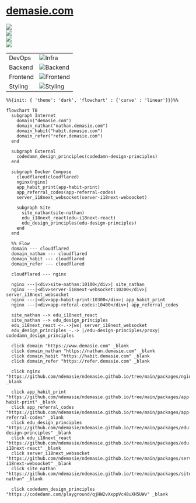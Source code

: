 # [demasie.com](https://demasie.com)

<a href="www.demasie.com"><img src="https://img.shields.io/website.svg?label=demasie.com&url=http%3A%2F%2Fwww.demasie.com/health"/></a><br/>
<a href="nathan.demasie.com"><img src="https://img.shields.io/website.svg?label=nathan.demasie.com&url=http%3A%2F%2Fnathan.demasie.com/health"/></a><br/>
<a href="habit.demasie.com"><img src="https://img.shields.io/website.svg?label=habit.demasie.com&url=http%3A%2F%2Fhabit.demasie.com/health"/></a><br/>
<a href="refer.demasie.com"><img src="https://img.shields.io/website.svg?label=refer.demasie.com&url=http%3A%2F%2Frefer.demasie.com/health"/></a><br/>

<!-- ![GitHub Workflow Status](https://img.shields.io/github/actions/workflow/status/ndemasie/ndemasie.github.io/deploy-ec2.yml) -->

|          |                                                                             |
| -------- | --------------------------------------------------------------------------- |
| DevOps   | ![Infra](https://skillicons.dev/icons?i=cloudflare,raspberrypi,docker)<br/> |
| Backend  | ![Backend](https://skillicons.dev/icons?i=nginx,nodejs)<br/>                |
| Frontend | ![Frontend](https://skillicons.dev/icons?i=astro,react,vue,svelte,lit)<br/> |
| Styling  | ![Styling](https://skillicons.dev/icons?i=tailwind,css)<br/>                |

```mermaid
%%{init: { 'theme': 'dark', 'flowchart' : {'curve' : 'linear'}}}%%

flowchart TB
  subgraph Internet
    domain("demasie.com")
    domain_nathan("nathan.demasie.com")
    domain_habit("habit.demasie.com")
    domain_refer("refer.demasie.com")
  end

  subgraph External
    codedamn_design_principles(codedamn-design-principles)
  end

  subgraph Docker Compose
    cloudflared(cloudflared)
    nginx(nginx)
    app_habit_print(app-habit-print)
    app_referral_codes(app-referral-codes)
    server_i18next_websocket(server-i18next-websocket)

    subgraph Site
      site_nathan(site-nathan)
      edu_i18next_react(edu-i18next-react)
      edu_design_principles(edu-design-principles)
    end
  end

  %% Flow
  domain --- cloudflared
  domain_nathan --- cloudflared
  domain_habit --- cloudflared
  domain_refer --- cloudflared

  cloudflared --- nginx

  nginx ---|<div>site-nathan:10100</div>| site_nathan
  nginx ---|<div>server-i18next-websocket:10200</div>| server_i18next_websocket
  nginx ---|<div>app-habit-print:10300</div>| app_habit_print
  nginx ---|<div>app-referal-codes:10400</div>| app_referral_codes

  site_nathan --> edu_i18next_react
  site_nathan --> edu_design_principles
  edu_i18next_react <-.->|ws| server_i18next_websocket
  edu_design_principles -.-> |/edu-design-principles/proxy| codedamn_design_principles

  click domain "https://www.demasie.com" _blank
  click domain_nathan "https://nathan.demasie.com" _blank
  click domain_habit "https://habit.demasie.com" _blank
  click domain_refer "https://refer.demasie.com" _blank

  click nginx "https://github.com/ndemasie/ndemasie.github.io/tree/main/packages/nginx" _blank

  click app_habit_print "https://github.com/ndemasie/ndemasie.github.io/tree/main/packages/app-habit-print" _blank
  click app_referral_codes "https://github.com/ndemasie/ndemasie.github.io/tree/main/packages/app-referral-codes" _blank
  click edu_design_principles "https://github.com/ndemasie/ndemasie.github.io/tree/main/packages/edu-design-principles" _blank
  click edu_i18next_react "https://github.com/ndemasie/ndemasie.github.io/tree/main/packages/edu-i18next-react" _blank
  click server_i18next_websocket "https://github.com/ndemasie/ndemasie.github.io/tree/main/packages/server-i18next-websocket" _blank
  click site_nathan "https://github.com/ndemasie/ndemasie.github.io/tree/main/packages/site-nathan" _blank

  click codedamn_design_principles "https://codedamn.com/playground/qjHW2vXxppVc48uXH5UWv" _blank
```
